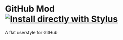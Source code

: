 # GitHub Mod [![Install directly with Stylus](https://img.shields.io/badge/Install%20directly%20with-Stylus-00adad.svg?style=flat-square)](https://raw.githubusercontent.com/synthtech/github-mod/master/github-mod.user.css)

A flat userstyle for GitHub
